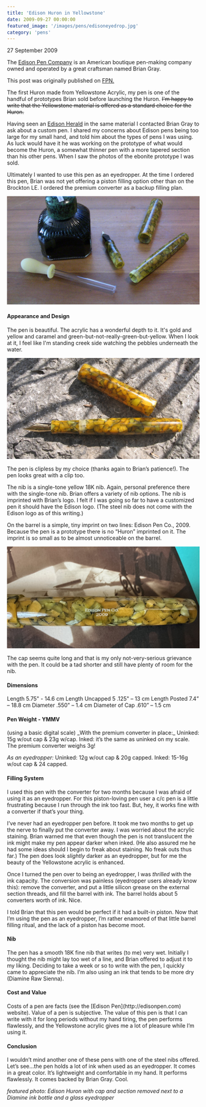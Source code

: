 ```yaml
---
title: 'Edison Huron in Yellowstone'
date: 2009-09-27 00:00:00
featured_image: '/images/pens/edisoneyedrop.jpg'
category: 'pens'
---
```

27 September 2009

The [Edison Pen Company](http://edisonpen.com) is an American boutique pen-making company owned and operated by a great craftsman named Brian Gray.

This post was originally published on [FPN.](http://www.fountainpennetwork.com/forum/index.php?showtopic=125569)

The first Huron made from Yellowstone Acrylic, my pen is one of the handful of prototypes Brian sold before launching the Huron. ~~I'm happy to write that the Yellowstone material is offered as a standard choice for the Huron.~~
 
Having seen an [Edison Herald](http://www.fountainpennetwork.com/forum/index.php?showtopic=101077) in the same material I contacted Brian Gray to ask about a custom pen. I shared my concerns about Edison pens being too large for my small hand, and told him about the types of pens I was using. As luck would have it he was working on the prototype of what would become the Huron, a somewhat thinner pen with a more tapered section than his other pens. When I saw the photos of the ebonite prototype I was sold.

Ultimately I wanted to use this pen as an eyedropper. At the time I ordered this pen, Brian was not yet offering a piston filling option other than on the Brockton LE. I ordered the premium converter as a backup filling plan.

![Alt text](/images/pens/edisoneyedrop.jpg "Edison Huron separated from cap and section next to ink bottle and glass eyedropper for filling the pen with ink")

<h4>Appearance and Design</h4>
The pen is beautiful. The acrylic has a wonderful depth to it. It's gold and yellow and caramel and green-but-not-really-green-but-yellow. When I look at it, I feel like I'm standing creek side watching the pebbles underneath the water.

![Alt text](/images/pens/edisonrock.jpg "Edison Huron in Yellow marble acrylic sitting on a rock")

The pen is clipless by my choice (thanks again to Brian’s patience!). The pen looks great with a clip too.

The nib is a single-tone yellow 18K nib. Again, personal preference there with the single-tone nib. Brian offers a variety of nib options. The nib is imprinted with Brian’s logo. I felt if I was going so far to have a customized pen it should have the Edison logo. (The steel nib does not come with the Edison logo as of this writing.)

On the barrel is a simple, tiny imprint on two lines: Edison Pen Co., 2009. Because the pen is a prototype there is no “Huron” imprinted on it. The imprint is so small as to be almost unnoticeable on the barrel.

![Alt text](/images/pens/edisonimprint.jpg "Pen barrel imprint reads Edison Huron 2009")

The cap seems quite long and that is my only not-very-serious grievance with the pen. It could be a tad shorter and still have plenty of room for the nib.

<h4>Dimensions</h4>
Length 5.75" - 14.6 cm Length Uncapped 5 .125" – 13 cm Length Posted 7.4” – 18.8 cm Diameter .550" – 1.4 cm Diameter of Cap .610” – 1.5 cm

<h4>Pen Weight - YMMV</h4>
(using a basic digital scale) _With the premium converter in place:_ Uninked: 15g w/out cap & 23g w/cap. Inked: it’s the same as uninked on my scale. The premium converter weighs 3g!

_As an eyedropper:_ Uninked: 12g w/out cap & 20g capped. Inked: 15-16g w/out cap & 24 capped.

<h4>Filling System</h4>
I used this pen with the converter for two months because I was afraid of using it as an eyedropper. For this piston-loving pen user a c/c pen is a little frustrating because I run through the ink too fast. But, hey, it works fine with a converter if that’s your thing.

I’ve never had an eyedropper pen before. It took me two months to get up the nerve to finally put the converter away. I was worried about the acrylic staining. Brian warned me that even though the pen is not translucent the ink might make my pen appear darker when inked. (He also assured me he had some ideas should I begin to freak about staining. No freak outs thus far.) The pen does look _slightly_ darker as an eyedropper, but for me the beauty of the Yellowstone acrylic is enhanced.

Once I turned the pen over to being an eyedropper, I was _thrilled_ with the ink capacity. The conversion was painless (eyedropper users already know this): remove the converter, and put a little silicon grease on the external section threads, and fill the barrel with ink. The barrel holds about 5 converters worth of ink. Nice.

I told Brian that this pen would be perfect if it had a built-in piston. Now that I’m using the pen as an eyedropper, I’m rather enamored of that little barrel filling ritual, and the lack of a piston has become moot.

<h4>Nib</h4>
The pen has a smooth 18K fine nib that writes (to me) very wet. Initially I thought the nib might lay too wet of a line, and Brian offered to adjust it to my liking. Deciding to take a week or so to write with the pen, I quickly came to appreciate the nib. I’m also using an ink that tends to be more dry (Diamine Raw Sienna).

<h4>Cost and Value</h4>
Costs of a pen are facts (see the [Edison Pen](http://edisonpen.com) website). Value of a pen is subjective. The value of this pen is that I can write with it for long periods without my hand tiring, the pen performs flawlessly, and the Yellowstone acrylic gives me a lot of pleasure while I’m using it.

<h4>Conclusion</h4>
I wouldn’t mind another one of these pens with one of the steel nibs offered. Let’s see…the pen holds a lot of ink when used as an eyedropper. It comes in a great color. It’s lightweight and comfortable in my hand. It performs flawlessly. It comes backed by Brian Gray. Cool.


*featured photo: Edison Huron with cap and section removed next to a Diamine ink bottle and a glass eyedropper*